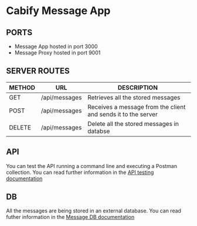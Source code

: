 # Cabify Message App

## PORTS

- Message App hosted in port 3000
- Message Proxy hosted in port 9001

## SERVER ROUTES

| METHOD | URL | DESCRIPTION |
| ------------- | ------------- | ------------- |
| GET |  /api/messages  |  Retrieves all the stored messages|
| POST |  /api/messages  | Receives a message from the client and sends it to the server |
| DELETE |  /api/messages  |  Delete all the stored messages in databse|


## API

You can test the API running a command line and executing a Postman collection. You can read further information in the [API testing documentation](https://github.com/wablopilson/CabifyExercisesRepo/blob/pablo.quintana/exercise02/API%20testing/doc/APITesting.md)


## DB

All the messages are being stored in an external database. You can read futher information in the [Message DB documentation](https://github.com/wablopilson/CabifyExercisesRepo/blob/pablo.quintana/exercise03/message/doc/DBdoc.md)
